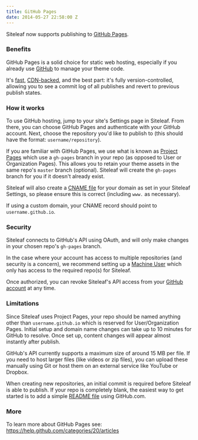 ```yaml
---
title: GitHub Pages
date: 2014-05-27 22:58:00 Z
---
```


Siteleaf now supports publishing to [GitHub Pages](https://pages.github.com).

### Benefits
GitHub Pages is a solid choice for static web hosting, especially if you already use [GitHub](http://github.com) to manage your theme code. 

It's [fast](http://www.jeremymorgan.com/blog/programming/how-fast-are-github-pages/), [CDN-backed](http://www.fastly.com/customers/github/), and the best part: it's fully version-controlled, allowing you to see a commit log of all publishes and revert to previous publish states.

### How it works
To use GitHub hosting, jump to your site's Settings page in Siteleaf. From there, you can choose GitHub Pages and authenticate with your GitHub account. Next, choose the repository you'd like to publish to (this should have the format: `username/repository`).

If you are familiar with GitHub Pages, we use what is known as [Project Pages](https://help.github.com/articles/user-organization-and-project-pages#project-pages) which use a `gh-pages` branch in your repo (as opposed to User or Organization Pages). This allows you to retain your theme assets in the same repo's `master` branch (optional). Siteleaf will create the `gh-pages` branch for you if it doesn't already exist.

Siteleaf will also create a [CNAME file](https://help.github.com/articles/setting-up-a-custom-domain-with-github-pages) for your domain as set in your Siteleaf Settings, so please ensure this is correct (including `www.` as necessary).

If using a custom domain, your CNAME record should point to `username.github.io`.

### Security
Siteleaf connects to GitHub's API using OAuth, and will only make changes in your chosen repo's `gh-pages` branch. 

In the case where your account has access to multiple repositories (and security is a concern), we recommend setting up a [Machine User](https://help.github.com/articles/managing-deploy-keys#machine-users) which only has access to the required repo(s) for Siteleaf.

Once authorized, you can revoke Siteleaf's API access from your [GitHub account](https://github.com/settings/applications) at any time.

### Limitations
Since Siteleaf uses Project Pages, your repo should be named anything other than `username.github.io` which is reserved for User/Organization Pages. Initial setup and domain name changes can take up to 10 minutes for GitHub to resolve. Once set up, content changes will appear almost instantly after publish.

GitHub's API currently supports a maximum size of around 15 MB per file. If you need to host larger files (like videos or zip files), you can upload these manually using Git or host them on an external service like YouTube or Dropbox.

When creating new repositories, an initial commit is required before Siteleaf is able to publish. If your repo is completely blank, the easiest way to get started is to add a simple [README file](https://help.github.com/articles/create-a-repo) using GitHub.com.

### More
To learn more about GitHub Pages see: https://help.github.com/categories/20/articles
